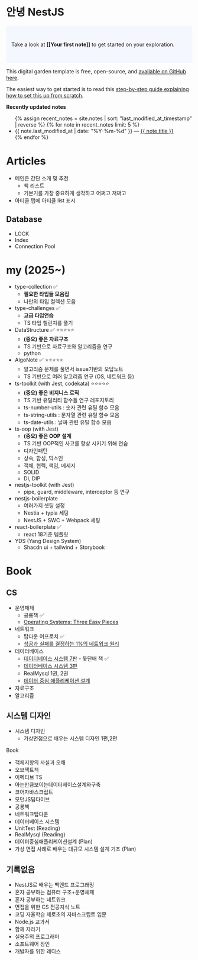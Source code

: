 
# 안녕 NestJS

<p style="padding: 3em 1em; background: #f5f7ff; border-radius: 4px;">
  Take a look at <span style="font-weight: bold">[[Your first note]]</span> to get started on your exploration.
</p>

This digital garden template is free, open-source, and [available on GitHub here](https://github.com/maximevaillancourt/digital-garden-jekyll-template).

The easiest way to get started is to read this [step-by-step guide explaining how to set this up from scratch](https://maximevaillancourt.com/blog/setting-up-your-own-digital-garden-with-jekyll).

<strong>Recently updated notes</strong>

<ul>
  {% assign recent_notes = site.notes | sort: "last_modified_at_timestamp" | reverse %}
  {% for note in recent_notes limit: 5 %}
    <li>
      {{ note.last_modified_at | date: "%Y-%m-%d" }} — <a class="internal-link" href="{{ site.baseurl }}{{ note.url }}">{{ note.title }}</a>
    </li>
  {% endfor %}
</ul>

<style>
  .wrapper {
    max-width: 46em;
  }
</style>


# Articles

- 메인은 간단 소개 및 추천
	- 책 리스트
	- 기본기를 가장 중요하게 생각하고 어쩌고 저쩌고
- 아티클 탭에 아티클 list 표시

## Database

- LOCK
- Index
- Connection Pool

# my (2025~)

- type-collection ✅
	- **필요한 타입들 모음집** 
	- 나만의 타입 컬렉션 모음
- type-challenges ✅
	- **고급 타입연습** 
	- TS 타입 챌린지를 풀기
- DataStructure ✅ ⭐️⭐️⭐️⭐️⭐️
	- **(중요) 좋은 자료구조** 
	- TS 기반으로 자료구조와 알고리즘을 연구
	- python
- AlgoNote ✅ ⭐️⭐️⭐️⭐️⭐️
	- 알고리즘 문제를 풀면서 issue기반의 오답노트
	- TS 기반으로 여러 알고리즘 연구 (OS, 네트워크 등)
- ts-toolkit (with Jest, codekata) ⭐️⭐️⭐️⭐️⭐️
	- **(중요) 좋은 비지니스 로직** 
	- TS 기반 유틸리티 함수들 연구 레포지토리
	- ts-number-utils : 숫자 관련 유틸 함수 모음
	- ts-string-utils : 문자열 관련 유틸 함수 모음
	- ts-date-utils : 날짜 관련 유틸 함수 모음
- ts-oop (with Jest)
	- **(중요) 좋은 OOP 설계**
	- TS 기반 OOP적인 사고를 향상 시키기 위해 연습
	- 디자인패턴
	- 상속, 합성, 믹스인
	- 객체, 협력, 책임, 메세지
	- SOLID
	- DI, DIP
- nestjs-toolkit (with Jest)
	- pipe, guard, middleware, interceptor 등 연구
- nestjs-boilerplate
	- 여러가지 셋팅 설정
	- Nestia + typia 세팅
	- NestJS + SWC + Webpack 세팅
- react-boilerplate ✅
	- react 18기준 템플릿
- YDS (Yang Design System)
	- Shacdn ui + tailwind + Storybook

# Book

## CS

- 운영체제
	- 공룡책 ✅
	- [Operating Systems: Three Easy Pieces](https://product.kyobobook.co.kr/detail/S000001732370) 
- 네트워크
	- 탑다운 어프로치 ✅
	- [성공과 실패를 결정하는 1%의 네트워크 원리](https://product.kyobobook.co.kr/detail/S000000559964) 
- 데이터베이스
	- [데이터베이스 시스템 7판](https://product.kyobobook.co.kr/detail/S000001693775) - 돛단배 책 ✅
	- [데이터베이스 시스템 3판](https://product.kyobobook.co.kr/detail/S000214032509) 
	- RealMysql 1권, 2권
	- [데이터 중심 애플리케이션 설계](https://product.kyobobook.co.kr/detail/S000001766328) 
- 자료구조
- 알고리즘

## 시스템 디자인

- 시스템 디자인
	- 가상면접으로 배우는 시스템 디자인 1편,2편


Book
- 객체지향의 사실과 오해
- 오브젝트책
- 이펙티브 TS
- 아는만큼보이는데이터베이스설계와구축
- 코어자바스크립트
- 모던JS딥다이브
- 공룡책
- 네트워크탑다운
- 데이터베이스 시스템
- UnitTest (Reading)
- RealMysql (Reading)
- 데이터중심애플리케이션설계 (Plan)
- 가상 면접 사례로 배우는 대규모 시스템 설계 기초 (Plan)
## 기록없음
- NestJS로 배우는 백엔드 프로그래밍
- 혼자 공부하는 컴퓨터 구조+운영체제
- 혼자 공부하는 네트워크
- 면접을 위한 CS 전공지식 노트
- 코딩 자율학습 제로초의 자바스크립트 입문
- Node.js 교과서
- 함께 자라기
- 실용주의 프로그래머
- 소프트웨어 장인
- 개발자를 위한 레디스

